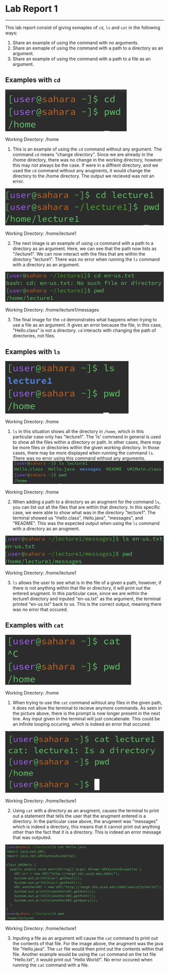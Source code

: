 # Lab Report 1
---
This lab report consist of giving exmaples of `cd`, `ls` and `cat` in the following ways:
1. Share an example of using the command with no arguments.
2. Share an exmaple of using the command with a path to a directory as an argument.
3. Share an example of using the command with a path to a file as an argument.


## Examples with `cd`
![Image](cd1.png)

Working Directory: /home

1. This is an example of using the `cd` command without any argument. The command `cd` means "change directory". Since we are already in the /home directory, there was no change in the working directory, however this may not always be the case. If were in a diffrent directory, and we used the `cd` command without any arugments, it would change the directory to the /home directory. The output we recieved was not an error. 

![Image](cd2.png)

Working Directory: /home/lecture1 

2. The next image is an example of using `cd` command with a path to a directory as an argument. Here, we can see that the path now lists as "/lecture1". We can now interact with the files that are within the directory "lecture1". There was no error when running the `ls` command with a directory as an argument. 

![Image](cd3.png)

Working Directory: /home/lecture1/messages

3. The final image for the `cd` demonstrates what happens when trying to use a file as an argument. It gives an error because the file, in this case, "Hello.class" is not a directory. `cd` interacts with changing the path of directories, not files. 

## Examples with `ls`
![Image](ls1.png)

Working Directory: /home

1. `ls` in this situation shows all the directory in `/home`, which in this particular case only has "lecture1". The 'ls' command in general is used to show all the files within a directory or path. In other cases, there may be more files or directories within the given working directory. In those cases, there may be more displayed when running the command `ls`. There was no error using this command without any arguments.
![Image](ls2.png)

Working Directory: /home 

2. When adding a path to a directory as an arugment for the command `ls`, you can list out all the files that are within that directory. In this specific case, we were able to show what was in the directory "lecture1". The terminal showed us "Hello.class", Hello.java", "messages", and "README". This was the expected output when using the `ls` command with a directory as an arugment. 

![Image](ls3.png)

Working Directory: /home/lecture1

3. `ls` allows the user to see what is in the file of a given a path, however, if there is not anything within that file or directory, it will print out the entered arugment. In this particular case, since we are within the lecture1 directory and inputed "en-us.txt" as the argument, the terminal printed "en-us.txt" back to us. This is the correct output, meaning there was no error that occured.


## Examples with `cat`
![Image](cat1.png)

Working Directory: /home

1. When trying to use the `cat` command wihtout any files in the given path, it does not allow the terminal to recieve anymore commands. As seen in the picture above, there is the prompt is now longer present in the next line. Any input given in the terminal will just concatenate. This could be an infinite looping occuring, which is indeed an error that occured.

![Image](cat2.png)

Working Directory: /home/lecture1

2. Using `cat` with a directory as an arugment, causes the terminal to print out a statement that tells the user that the arugment entered is a directory. In the particular case above, the arugment was "messages" which is indeed a directory, this means that it cannot print out anything other than the fact that it is a directory. This is indeed an error message that was outputed.

![Image](cat3.png)

Working Directory: /home/lecture1

3. Inputing a file as an argument will cause the `cat` command to print out the contents of that file. For the image above, the arugment was the java file "Hello.java". The `cat` file would then print out the contents within that file. Another example would be using the `cat` command on the txt file "Hello.txt", it would print out "Hello World!". No error occured when running the `cat` command with a file.



